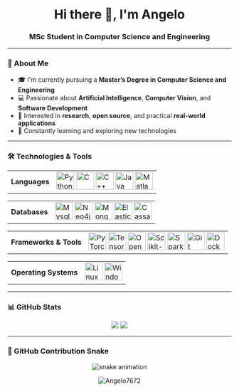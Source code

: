 <h1 align="center">Hi there 👋, I'm Angelo</h1>
<h3 align="center">MSc Student in Computer Science and Engineering</h3>

---

### 🧠 About Me

- 🎓 I'm currently pursuing a **Master’s Degree in Computer Science and Engineering**
- 💻 Passionate about **Artificial Intelligence**, **Computer Vision**, and **Software Development**
- 🔬 Interested in **research**, **open source**, and practical **real-world applications**
- 🌱 Constantly learning and exploring new technologies

---

### 🛠️ Technologies & Tools

<table align="center">
  <tr>
    <td><strong>Languages</strong></td>
    <td>
      <img src="https://cdn.jsdelivr.net/gh/devicons/devicon/icons/python/python-original.svg" height="40" alt="Python" />
      <img src="https://cdn.jsdelivr.net/gh/devicons/devicon/icons/c/c-original.svg" height="40" alt="C" />
      <img src="https://cdn.jsdelivr.net/gh/devicons/devicon/icons/cplusplus/cplusplus-original.svg" height="40" alt="C++" />
      <img src="https://cdn.jsdelivr.net/gh/devicons/devicon/icons/java/java-original.svg" height="40" alt="Java" />
      <img src="https://cdn.jsdelivr.net/gh/devicons/devicon/icons/matlab/matlab-original.svg" height="40" alt="Matlab" />
    </td>
  </tr>
</table>

<table align="center">
  <tr>
    <td><strong>Databases</strong></td>
    <td>
      <img src="https://cdn.jsdelivr.net/gh/devicons/devicon/icons/mysql/mysql-original.svg" height="40" alt="Mysql" />
      <img src="https://cdn.jsdelivr.net/gh/devicons/devicon/icons/neo4j/neo4j-original.svg" height="40" alt="Neo4j" />
      <img src="https://cdn.jsdelivr.net/gh/devicons/devicon/icons/mongodb/mongodb-original.svg" height="40" alt="MongoDB" />
      <img src="https://cdn.jsdelivr.net/gh/devicons/devicon/icons/elasticsearch/elasticsearch-original.svg" height="40" alt="Elasticsearch" />
      <img src="https://cdn.jsdelivr.net/gh/devicons/devicon/icons/cassandra/cassandra-original.svg" height="40" alt="Cassandra" />
    </td>
  </tr>
</table>

<table align="center">
  <tr>
    <td><strong>Frameworks & Tools</strong></td>
    <td>
      <img src="https://cdn.jsdelivr.net/gh/devicons/devicon/icons/pytorch/pytorch-original.svg" height="40" alt="PyTorch" />
      <img src="https://cdn.jsdelivr.net/gh/devicons/devicon/icons/tensorflow/tensorflow-original.svg" height="40" alt="TensorFlow" />
      <img src="https://cdn.jsdelivr.net/gh/devicons/devicon/icons/opencv/opencv-original.svg" height="40" alt="OpenCV" />
      <img src="https://cdn.jsdelivr.net/gh/devicons/devicon/icons/scikitlearn/scikitlearn-original.svg" height="40" alt="Scikit-learn" />
      <img src="https://cdn.jsdelivr.net/gh/devicons/devicon/icons/apachespark/apachespark-original.svg" height="40" alt="Spark" />
      <img src="https://cdn.jsdelivr.net/gh/devicons/devicon/icons/git/git-original.svg" height="40" alt="Git" />
      <img src="https://cdn.jsdelivr.net/gh/devicons/devicon/icons/docker/docker-original.svg" height="40" alt="Docker" />
    </td>
  </tr>
</table>

<table align="center">
  <tr>
    <td><strong>Operating Systems</strong></td>
    <td>
      <img src="https://cdn.jsdelivr.net/gh/devicons/devicon/icons/linux/linux-original.svg" height="40" alt="Linux" />
      <img src="https://cdn.jsdelivr.net/gh/devicons/devicon/icons/windows8/windows8-original.svg" height="40" alt="Windows" />
    </td>
  </tr>
</table>



---

### 📊 GitHub Stats

<p align="center">
  <img src="https://github-readme-stats.vercel.app/api?username=Angelo7672&show_icons=true&theme=tokyonight" />
  <img src="https://github-readme-stats.vercel.app/api/top-langs/?username=Angelo7672&layout=compact&theme=tokyonight" />
</p>

---

### 🐍 GitHub Contribution Snake

<p align="center">
  <img src="https://raw.githubusercontent.com/Angelo7672/Angelo7672/output/github-snake.svg" alt="snake animation" />
</p>


<p align="center">
  <img src="https://komarev.com/ghpvc/?username=Angelo7672&label=Profile%20views&color=0e75b6&style=flat" alt="Angelo7672" />
</p>
